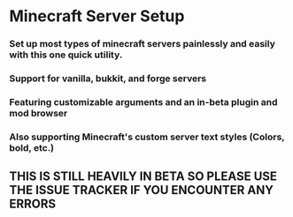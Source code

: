 # Minecraft Server Setup

### Set up most types of minecraft servers painlessly and easily with this one quick utility.

### Support for vanilla, bukkit, and forge servers

### Featuring customizable arguments and an in-beta plugin and mod browser

### Also supporting Minecraft's custom server text styles (Colors, bold, etc.)

## THIS IS STILL HEAVILY IN BETA SO PLEASE USE THE ISSUE TRACKER IF YOU ENCOUNTER ANY ERRORS
